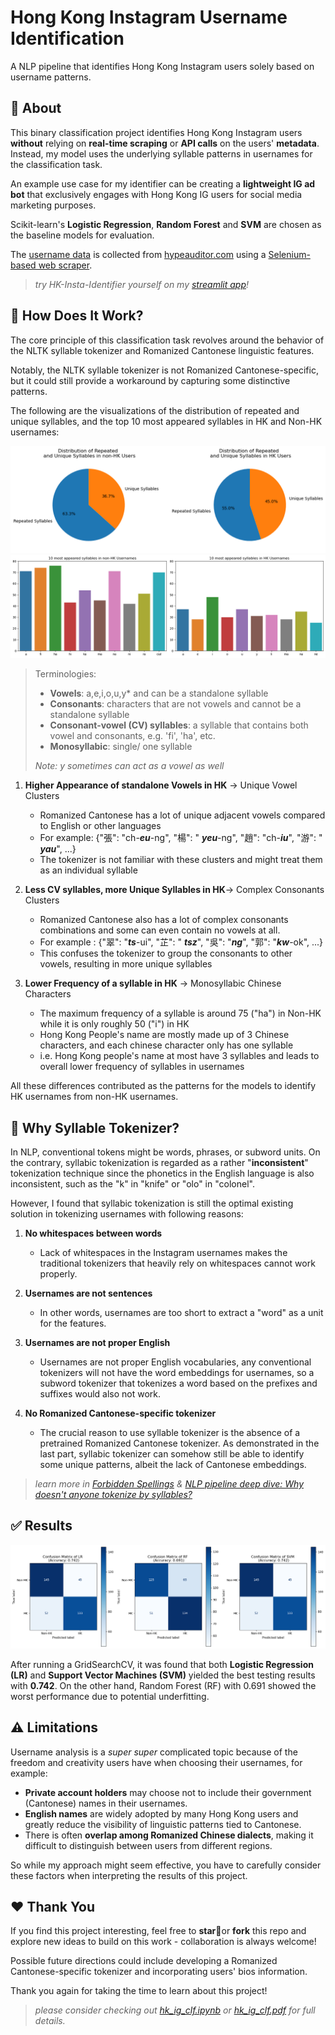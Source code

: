 # Hong Kong Instagram Username Identification

A NLP pipeline that identifies Hong Kong Instagram users solely based on username patterns.

## 🌱 About
This binary classification project identifies Hong Kong Instagram users **without** relying on **real-time scraping** or **API calls** on the users' **metadata**. Instead, my model uses the underlying syllable patterns in usernames for the classification task.

An example use case for my identifier can be creating a **lightweight IG ad bot** that exclusively engages with Hong Kong IG users for social media marketing purposes.


Scikit-learn's **Logistic Regression**, **Random Forest** and **SVM** are chosen as the baseline models for evaluation.

The [username data](datasets) is collected from [hypeauditor.com](https://hypeauditor.com/) using a [Selenium-based web scraper](hypeauditor_scraper.py).

> *try HK-Insta-Identifier yourself on my [streamlit app](https://hk-insta-identifier.streamlit.app/)!*

## 🚀 How Does It Work?

The core principle of this classification task revolves around the behavior of the NLTK syllable tokenizer and Romanized Cantonese linguistic features.       

Notably, the NLTK syllable tokenizer is not Romanized Cantonese-specific, but it could still provide a workaround by capturing some distinctive patterns.

The following are the visualizations of the distribution of repeated and unique syllables, and the top 10 most appeared syllables in HK and Non-HK usernames:

<img src="images/repeat_pie.png">
<img src="images/freq_chart.png">

> Terminologies:
>
> * **Vowels**: a,e,i,o,u,y* and can be a standalone syllable
> * **Consonants**: characters that are not vowels and cannot be a standalone syllable
> * **Consonant-vowel (CV) syllables**: a syllable that contains both vowel and consonants, e.g. 'fi', 'ha', etc.
> * **Monosyllabic**: single/ one syllable
> 
> *Note: y sometimes can act as a vowel as well*

1. **Higher Appearance of standalone Vowels in HK** -> Unique Vowel Clusters
    * Romanized Cantonese has a lot of unique adjacent vowels compared to English or other languages
    * For example: {"張": "ch-***eu***-ng", "楊": "  ***yeu***-ng", "趙": "ch-***iu***", "游": "  ***yau***", ...}
    * The tokenizer is not familiar with these clusters and might treat them as an individual syllable

2.  **Less CV syllables, more Unique Syllables in HK**-> Complex Consonants Clusters
    * Romanized Cantonese also has a lot of complex consonants combinations and some can even contain no vowels at all.
    * For example : {"翠": "***ts***-ui", "芷": "  ***tsz***", "吳": "***ng***", "郭": "***kw***-ok", ...}
    * This confuses the tokenizer to group the consonants to other vowels, resulting in more unique syllables

3. **Lower Frequency of a syllable in HK** -> Monosyllabic Chinese Characters
    * The maximum frequency of a syllable is around 75 ("ha") in Non-HK while it is only roughly 50 ("i") in HK 
    * Hong Kong People's name are mostly made up of 3 Chinese characters, and each chinese character only has one syllable
    * i.e. Hong Kong people's name at most have 3 syllables and leads to overall lower frequency of syllables in usernames

All these differences contributed as the patterns for the models to identify HK usernames from non-HK usernames.

## 👀 Why Syllable Tokenizer?

In NLP, conventional tokens might be words, phrases, or subword units. On the contrary, syllabic tokenization is regarded as a rather "**inconsistent**" tokenization technique since the phonetics in the English language is also inconsistent, such as the "k" in "knife" or "olo" in "colonel". 

However, I found that syllabic tokenization is still the optimal existing solution in tokenizing usernames with following reasons:

1. **No whitespaces between words** 
    * Lack of whitespaces in the Instagram usernames makes the traditional tokenizers that heavily rely on whitespaces cannot work properly.

2. **Usernames are not sentences**
    * In other words, usernames are too short to extract a "word" as a unit for the features.

3. **Usernames are not proper English**
    * Usernames are not proper English vocabularies, any conventional tokenizers will not have the word embeddings for usernames, so a subword tokenizer that tokenizes a word based on the prefixes and suffixes would also not work.

4. **No Romanized Cantonese-specific tokenizer**
    * The crucial reason to use syllable tokenizer is the absence of a pretrained Romanized Cantonese tokenizer. As demonstrated in the last part, syllabic tokenizer can somehow still be able to identify some unique patterns, albeit the lack of Cantonese embeddings.        

> *learn more in [Forbidden Spellings](https://www.youtube.com/shorts/3ipFdRfFvK4) & [NLP pipeline deep dive: Why doesn't anyone tokenize by syllables?](https://www.youtube.com/watch?v=4_KxnoMnVVs&t=2990s&ab_channel=RachaelTatman)*

## ✅ Results

<img src="images/confusion_matrix.png">

After running a GridSearchCV, it was found that both **Logistic Regression (LR)** and **Support Vector Machines (SVM)** yielded the best testing results with **0.742**. On the other hand, Random Forest (RF) with 0.691  showed the worst performance due to potential underfitting.

## ⚠️ Limitations 

Username analysis is a *super super* complicated topic because of the freedom and creativity users have when choosing their usernames, for example:  
- **Private account holders** may choose not to include their government (Cantonese) names in their usernames.  
- **English names** are widely adopted by many Hong Kong users and greatly reduce the visibility of linguistic patterns tied to Cantonese.  
- There is often **overlap among Romanized Chinese dialects**, making it difficult to distinguish between users from different regions.  

So while my approach might seem effective, you have to carefully consider these factors when interpreting the results of this project.

## ❤️ Thank You 
If you find this project interesting, feel free to **star**🌟or **fork** this repo and explore new ideas to build on this work - collaboration is always welcome! 

Possible future directions could include developing a Romanized Cantonese-specific tokenizer and incorporating users' bios information.

Thank you again for taking the time to learn about this project!

> *please consider checking out [hk_ig_clf.ipynb](hk_ig_clf.ipynb) or [hk_ig_clf.pdf](hk_ig_clf.pdf) for full details.*
